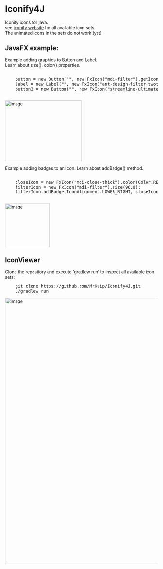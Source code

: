 # Iconify4J
Iconify icons for java.  
see [iconify website](https://icon-sets.iconify.design/) for all available icon sets.  
The animated icons in the sets do not work (yet)  

## JavaFX example:


Example adding graphics to Button and Label.  
Learn about size(), color() properties.
<pre>

    button = new Button("", new FxIcon("mdi-filter").getIconNode());
    label = new Label("", new FxIcon("ant-design-filter-twotone").size(IconSize.VERY_LARGE).getIconNode());
    button3 = new Button("", new FxIcon("streamline-ultimate-color-filter-1").size(IconSize.SUPER_LARGE).color(Color.PURPLE).getIconNode());
    
</pre>

<img width="254" height="199" alt="image" src="https://github.com/user-attachments/assets/427d4299-bbed-48f1-ad07-b74e273d2d38" />

Example adding badges to an Icon. Learn about addBadge() method. 
<pre>

    closeIcon = new FxIcon("mdi-close-thick").color(Color.RED).size(48.0);
    filterIcon = new FxIcon("mdi-filter").size(96.0);
    filterIcon.addBadge(IconAlignment.LOWER_RIGHT, closeIcon);
    
</pre>

<img width="148" height="144" alt="image" src="https://github.com/user-attachments/assets/2eabb171-2931-4399-97af-d122ff9e618f" />

## IconViewer
Clone the repository and execute 'gradlew run' to inspect all available icon sets:
<pre>
    git clone https://github.com/MrKuip/Iconify4J.git
    ./gradlew run
</pre>

<img width="1274" height="874" alt="image" src="https://github.com/user-attachments/assets/2c219aa7-68fa-47c6-bcd2-06821a255cfa" />
